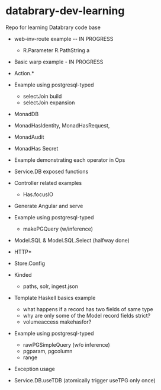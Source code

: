 # databrary-dev-learning
Repo for learning Databrary code base

* web-inv-route example -- IN PROGRESS
  * R.Parameter R.PathString a
* Basic warp example - IN PROGRESS
* Action.*
* Example using postgresql-typed
  * selectJoin build
  * selectJoin expansion

* MonadDB
* MonadHasIdentity, MonadHasRequest,
* MonadAudit
* MonadHas Secret
* Example demonstrating each operator in Ops
* Service.DB exposed functions
* Controller related examples
  * Has.focusIO

* Generate Angular and serve

* Example using postgresql-typed
  * makePGQuery (w/inference)
* Model.SQL & Model.SQL.Select (halfway done)
* HTTP*

* Store.Config
* Kinded
  * paths, solr, ingest.json
* Template Haskell basics example
  * what happens if a record has two fields of same type 
  * why are only some of the Model record fields strict?
  * volumeaccess makehasfor?
* Example using postgresql-typed
  * rawPGSimpleQuery (w/o inference)
  * pgparam, pgcolumn
  * range
* Exception usage
* Service.DB.useTDB (atomically trigger useTPG only once)
